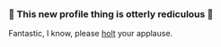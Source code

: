 ### 🦦 This new profile thing is otterly rediculous 🦦

Fantastic, I know, please [holt](https://en.wikipedia.org/wiki/Otter#Terminology) your applause.

<!--
**ShakataGaNai/shakataganai** is a ✨ _special_ ✨ repository because its `README.md` (this file) appears on your GitHub profile.

Here are some ideas to get you started:

- 🔭 I’m currently working on ...
- 🌱 I’m currently learning ...
- 👯 I’m looking to collaborate on ...
- 🤔 I’m looking for help with ...
- 💬 Ask me about ...
- 📫 How to reach me: ...
- 😄 Pronouns: ...
- ⚡ Fun fact: ...
-->
